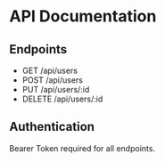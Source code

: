 # API Documentation

## Endpoints
- GET /api/users
- POST /api/users
- PUT /api/users/:id
- DELETE /api/users/:id

## Authentication
Bearer Token required for all endpoints.